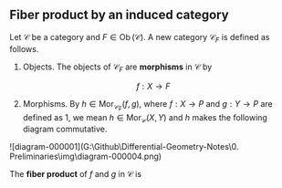 ## Fiber product by an induced category

Let $\mathcal{C}$ be a category and $F \in \operatorname{Ob}(\mathcal{C})$. A new category $\mathcal{C}_F$ is defined as follows.

1. Objects. The objects of $\mathcal{C}_F$ are **morphisms** in $\mathcal{C}$ by

$$
f:X \to F
$$

2. Morphisms. By $h \in\operatorname{Mor}_{\mathcal{C}_F}(f,g)$, where $f:X \to P$ and $g:Y \to P$ are defined as 1, we mean $h \in \operatorname{Mor}_{\mathcal{C}}(X,Y)$ and $h$ makes the following diagram commutative.

![diagram-000001](G:\Github\Differential-Geometry-Notes\0. Preliminaries\img\diagram-000004.png)

The **fiber product** of $f$ and $g$ in $\mathcal{C}$ is